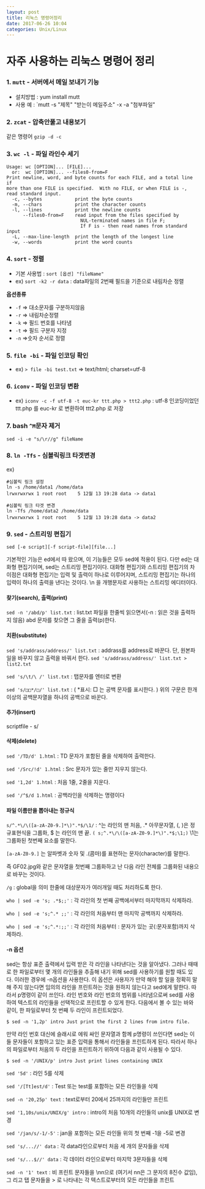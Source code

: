 ```yaml
---
layout: post
title: 리눅스 명령어정리
date: 2017-06-26 10:04
categories: Unix/Linux
---
```


# 자주 사용하는 리눅스 명령어 정리

### 1. `mutt` - 서버에서 메일 보내기 기능

- 설치방법 : yum install mutt
- 사용 예 : `mutt -s "제목" "받는이 메일주소" -x -a "첨부파일"

### 2. `zcat` - 압축안풀고 내용보기

같은 명령어 `gzip -d -c`

### 3. `wc -l` - 파일 라인수 세기

```
Usage: wc [OPTION]... [FILE]...
  or:  wc [OPTION]... --files0-from=F
Print newline, word, and byte counts for each FILE, and a total line if
more than one FILE is specified.  With no FILE, or when FILE is -,
read standard input.
  -c, --bytes            print the byte counts
  -m, --chars            print the character counts
  -l, --lines            print the newline counts
      --files0-from=F    read input from the files specified by
                           NUL-terminated names in file F;
                           If F is - then read names from standard input
  -L, --max-line-length  print the length of the longest line
  -w, --words            print the word counts
```

### 4. `sort` - 정렬

- 기본 사용법 : `sort [옵션] "fileName"`
- ex) `sort -k2 -r data` : data파일의 2번째 필드을 기준으로 내림차순 정렬

 **옵션종류**
 
* `-f` => 대소문자를 구분하지않음
* `-r` => 내림차순정렬
* `-k` => 필드 번호를 나타냄
* `-t` => 필드 구분자 지정
* `-n` =>숫자 순서로 정렬

### 5. `file -bi` - 파일 인코딩 확인

* ex) `> file -bi test.txt` => text/html; charset=utf-8

### 6. `iconv` - 파일 인코딩 변환

* ex) `iconv -c -f utf-8 -t euc-kr ttt.php > ttt2.php` : utf-8 인코딩이었던 ttt.php 를  euc-kr 로 변환하여 ttt2.php 로 저장

### 7. bash `^M`문자 제거

`sed -i -e "s/\r//g" fileName`

### 8. `ln -Tfs` - 심볼릭링크 타겟변경

ex) 

```
#심볼릭 링크 설정
ln -s /home/data1 /home/data
lrwxrwxrwx 1 root root    5 12월 13 19:28 data -> data1

#심볼릭 링크 타겟 변경
ln -Tfs /home/data2 /home/data 
lrwxrwxrwx 1 root root    5 12월 13 19:28 data -> data2
```

### 9. `sed` - 스트리밍 편집기

`sed [-e script][-f script-file][file...]`

기본적인 기능은 ed에서 따 왔으며, 이 기능들은 모두 sed에 적용이 된다. 다만 ed는 대화형 편집기이며,
sed는 스트리밍 편집기이다. 대화형 편집기와 스트리밍 편집기의 차이점은 대화형 편집기는 입력 및 출력이
하나로 이루어지며, 스트리밍 편집기는 하나의 입력이 하나의 출력을 낸다는 것이다.
\n 을 개행문자로 사용하는 스트리밍 에디터이다. 

#### 찾기(search), 출력(print)
`sed -n '/abd/p' list.txt` : list.txt 파일을 한줄씩 읽으면서(-n : 읽은 것을 출력하지 않음) abd 문자를 찾으면 그 줄을 출력(p)한다.

#### 치환(substitute)
`sed 's/addrass/address/' list.txt` : addrass를 address로 바꾼다. 단, 원본파일을 바꾸지 않고 출력을 바꿔서 한다. `sed 's/addrass/address/' list.txt > list2.txt`

`sed 's/\t/\ /' list.txt` : 탭문자를 엔터로 변환

`sed 's/□□*/□/' list.txt` : ( *표시: □ 는 공백 문자를 표시한다. ) 위의 구문은 한개이상의 공백문자열을 하나의 공백으로 바꾼다.


#### 추가(insert)
scriptfile - s/

#### 삭제(delete)

`sed '/TD/d' 1.html` : TD 문자가 포함된 줄을 삭제하여 출력한다.

`sed '/Src/!d' 1.html` : Src 문자가 있는 줄만 지우지 않는다.

`sed '1,2d' 1.html` : 처음 1줄, 2줄을 지운다.

`sed '/^$/d 1.html` : 공백라인을 삭제하는 명령이다

#### 파일 이름만을 뽑아내는 정규식

`s/^.*\/\([a-zA-Z0-9.]*\)".*$/\1/` : ^는 라인의 맨 처음, .* 아무문자열, \(, \)은 정규표현식을 그룹화, $ 는 라인의 맨 끝. `( s;^.*\/\([a-zA-Z0-9.]*\)".*$;\1;)` \1는 그룹화된 첫번째 요소를 말한다.

`[a-zA-Z0-9.]` 는 알파벳과 숫자 및 .(콤마)를 표현하는 문자(character)를 말한다.

즉 GF02.jpg와 같은 문자열을 첫번째 그룹화하고 난 다음 라인 전체를 그룹화된 내용으로 바꾸는 것이다. 

`/g` : global을 의미 한줄에 대상문자가 여러개일 때도 처리하도록 한다.

`who | sed -e 's; .*$;;'` : 각 라인의 첫 번째 공백에서부터 마지막까지 삭제하라.

`who | sed -e 's;^.* ;;'` : 각 라인의 처음부터 맨 마지막 공백까지 삭제하라.

`who | sed -e 's;^.*:;;'` : 각 라인의 처음부터 : 문자가 있는 곳(:문자포함)까지 삭제하라. 

#### -n 옵션

sed는 항상 표준 출력에서 입력 받은 각 라인을 나타낸다는 것을 알아냈다. 그러나 때때로 한 파일로부터 몇 개의 라인들을 추출해 내기 위해 sed를 사용하기를 원할 때도 있다. 이러한 경우에 -n옵션을 사용한다. 이 옵션은 사용자가 만약 해야 할 일을 정확히 말해 주지 않는다면 임의의 라인을 프린트하는 것을 원하지 않는다고 sed에게 말한다. 따라서 p명령이 같이 쓰인다. 라인 번호와 라인 번호의 범위를 나타냄으로써 sed를 사용하여 텍스트의 라인들을 선택적으로 프린트할 수 있게 한다. 다음에서 볼 수 있는 바와 같이, 한 파일로부터 첫 번째 두 라인이 프린트되었다.

`$ sed -n '1,2p' intro Just print the first 2 lines from intro file.`

만약 라인 번호 대신에 슬래시로 에워 싸인 문자열과 함께 p명령이 쓰인다면 sed는 이들 문자들이 포함하고 있는 표준 입력을 통해서 라인들을 프린트하게 된다. 따라서 하나의 파일로부터 처음의 두 라인을 프린트하기 위하여 다음과 같이 사용될 수 있다.

`$ sed -n '/UNIX/p' intro Just print lines containing UNIX`

`sed '5d'` : 라인 5를 삭제

`sed '/[Tt]est/d'` : Test 또는 test를 포함하는 모든 라인들을 삭제

`sed -n '20,25p' text` : text로부터 20에서 25까지의 라인들만 프린트

`sed '1,10s/unix/UNIX/g' intro` : intro의 처음 10개의 라인들의 unix를 UNIX로 변경

`sed '/jan/s/-1/-5'` : jan을 포함하는 모든 라인들 위의 첫 번째 -1을 -5로 변경

`sed 's/...//' data` : 각 data라인으로부터 처음 세 개의 문자들을 삭제

`sed 's/...$//' data` : 각 데이터 라인으로부터 마지막 3문자들을 삭제

`sed -n '1' text` : 비 프린트 문자들을 \nn으로 (여기서 nn은 그 문자의 8진수 값임),
그 리고 탭 문자들을 > 로 나타내는 각 텍스트로부터의 모든 라인들을 프린트


